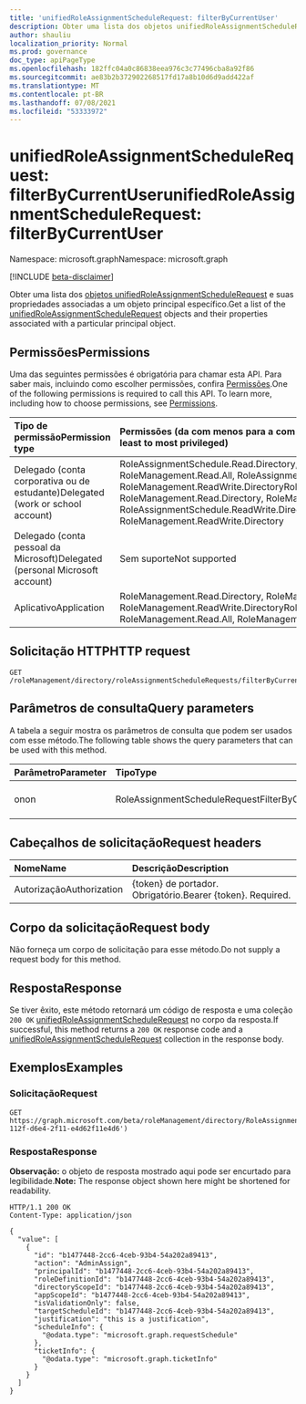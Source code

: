 ```yaml
---
title: 'unifiedRoleAssignmentScheduleRequest: filterByCurrentUser'
description: Obter uma lista dos objetos unifiedRoleAssignmentScheduleRequest e suas propriedades filtradas por uma entidade de usuário específica
author: shauliu
localization_priority: Normal
ms.prod: governance
doc_type: apiPageType
ms.openlocfilehash: 182ffc04a0c86838eea976c3c77496cba8a92f86
ms.sourcegitcommit: ae83b2b372902268517fd17a8b10d6d9add422af
ms.translationtype: MT
ms.contentlocale: pt-BR
ms.lasthandoff: 07/08/2021
ms.locfileid: "53333972"
---
```

# <a name="unifiedroleassignmentschedulerequest-filterbycurrentuser"></a><span data-ttu-id="cbe43-103">unifiedRoleAssignmentScheduleRequest: filterByCurrentUser</span><span class="sxs-lookup"><span data-stu-id="cbe43-103">unifiedRoleAssignmentScheduleRequest: filterByCurrentUser</span></span>
<span data-ttu-id="cbe43-104">Namespace: microsoft.graph</span><span class="sxs-lookup"><span data-stu-id="cbe43-104">Namespace: microsoft.graph</span></span>

[!INCLUDE [beta-disclaimer](../../includes/beta-disclaimer.md)]


<span data-ttu-id="cbe43-105">Obter uma lista dos [objetos unifiedRoleAssignmentScheduleRequest](../resources/unifiedroleassignmentschedulerequest.md) e suas propriedades associadas a um objeto principal específico.</span><span class="sxs-lookup"><span data-stu-id="cbe43-105">Get a list of the [unifiedRoleAssignmentScheduleRequest](../resources/unifiedroleassignmentschedulerequest.md) objects and their properties associated with a particular principal object.</span></span>

## <a name="permissions"></a><span data-ttu-id="cbe43-106">Permissões</span><span class="sxs-lookup"><span data-stu-id="cbe43-106">Permissions</span></span>
<span data-ttu-id="cbe43-p101">Uma das seguintes permissões é obrigatória para chamar esta API. Para saber mais, incluindo como escolher permissões, confira [Permissões](/graph/permissions-reference).</span><span class="sxs-lookup"><span data-stu-id="cbe43-p101">One of the following permissions is required to call this API. To learn more, including how to choose permissions, see [Permissions](/graph/permissions-reference).</span></span>

|<span data-ttu-id="cbe43-109">Tipo de permissão</span><span class="sxs-lookup"><span data-stu-id="cbe43-109">Permission type</span></span>|<span data-ttu-id="cbe43-110">Permissões (da com menos para a com mais privilégios)</span><span class="sxs-lookup"><span data-stu-id="cbe43-110">Permissions (from least to most privileged)</span></span>|
|:---|:---|
|<span data-ttu-id="cbe43-111">Delegado (conta corporativa ou de estudante)</span><span class="sxs-lookup"><span data-stu-id="cbe43-111">Delegated (work or school account)</span></span>|<span data-ttu-id="cbe43-112">RoleAssignmentSchedule.Read.Directory, RoleManagement.Read.Directory, RoleManagement.Read.All, RoleAssignmentSchedule.ReadWrite.Directory, RoleManagement.ReadWrite.Directory</span><span class="sxs-lookup"><span data-stu-id="cbe43-112">RoleAssignmentSchedule.Read.Directory, RoleManagement.Read.Directory, RoleManagement.Read.All, RoleAssignmentSchedule.ReadWrite.Directory, RoleManagement.ReadWrite.Directory</span></span>|
|<span data-ttu-id="cbe43-113">Delegado (conta pessoal da Microsoft)</span><span class="sxs-lookup"><span data-stu-id="cbe43-113">Delegated (personal Microsoft account)</span></span>|<span data-ttu-id="cbe43-114">Sem suporte</span><span class="sxs-lookup"><span data-stu-id="cbe43-114">Not supported</span></span>|
|<span data-ttu-id="cbe43-115">Aplicativo</span><span class="sxs-lookup"><span data-stu-id="cbe43-115">Application</span></span>|<span data-ttu-id="cbe43-116">RoleManagement.Read.Directory, RoleManagement.Read.All, RoleManagement.ReadWrite.Directory</span><span class="sxs-lookup"><span data-stu-id="cbe43-116">RoleManagement.Read.Directory, RoleManagement.Read.All, RoleManagement.ReadWrite.Directory</span></span>|

## <a name="http-request"></a><span data-ttu-id="cbe43-117">Solicitação HTTP</span><span class="sxs-lookup"><span data-stu-id="cbe43-117">HTTP request</span></span>

<!-- {
  "blockType": "ignored"
}
-->
``` http
GET /roleManagement/directory/roleAssignmentScheduleRequests/filterByCurrentUser
```

## <a name="query-parameters"></a><span data-ttu-id="cbe43-118">Parâmetros de consulta</span><span class="sxs-lookup"><span data-stu-id="cbe43-118">Query parameters</span></span>
<span data-ttu-id="cbe43-119">A tabela a seguir mostra os parâmetros de consulta que podem ser usados com esse método.</span><span class="sxs-lookup"><span data-stu-id="cbe43-119">The following table shows the query parameters that can be used with this method.</span></span>

|<span data-ttu-id="cbe43-120">Parâmetro</span><span class="sxs-lookup"><span data-stu-id="cbe43-120">Parameter</span></span>|<span data-ttu-id="cbe43-121">Tipo</span><span class="sxs-lookup"><span data-stu-id="cbe43-121">Type</span></span>|<span data-ttu-id="cbe43-122">Descrição</span><span class="sxs-lookup"><span data-stu-id="cbe43-122">Description</span></span>|
|:---|:---|:---|
|<span data-ttu-id="cbe43-123">on</span><span class="sxs-lookup"><span data-stu-id="cbe43-123">on</span></span>|<span data-ttu-id="cbe43-124">RoleAssignmentScheduleRequestFilterByCurrentUserOptions</span><span class="sxs-lookup"><span data-stu-id="cbe43-124">RoleAssignmentScheduleRequestFilterByCurrentUserOptions</span></span>|<span data-ttu-id="cbe43-125">ID do objeto principal.</span><span class="sxs-lookup"><span data-stu-id="cbe43-125">Id of the principal object.</span></span>|


## <a name="request-headers"></a><span data-ttu-id="cbe43-126">Cabeçalhos de solicitação</span><span class="sxs-lookup"><span data-stu-id="cbe43-126">Request headers</span></span>
|<span data-ttu-id="cbe43-127">Nome</span><span class="sxs-lookup"><span data-stu-id="cbe43-127">Name</span></span>|<span data-ttu-id="cbe43-128">Descrição</span><span class="sxs-lookup"><span data-stu-id="cbe43-128">Description</span></span>|
|:---|:---|
|<span data-ttu-id="cbe43-129">Autorização</span><span class="sxs-lookup"><span data-stu-id="cbe43-129">Authorization</span></span>|<span data-ttu-id="cbe43-p102">{token} de portador. Obrigatório.</span><span class="sxs-lookup"><span data-stu-id="cbe43-p102">Bearer {token}. Required.</span></span>|

## <a name="request-body"></a><span data-ttu-id="cbe43-132">Corpo da solicitação</span><span class="sxs-lookup"><span data-stu-id="cbe43-132">Request body</span></span>
<span data-ttu-id="cbe43-133">Não forneça um corpo de solicitação para esse método.</span><span class="sxs-lookup"><span data-stu-id="cbe43-133">Do not supply a request body for this method.</span></span>

## <a name="response"></a><span data-ttu-id="cbe43-134">Resposta</span><span class="sxs-lookup"><span data-stu-id="cbe43-134">Response</span></span>

<span data-ttu-id="cbe43-135">Se tiver êxito, este método retornará um código de resposta e uma coleção `200 OK` [unifiedRoleAssignmentScheduleRequest](../resources/unifiedRoleAssignmentScheduleRequest.md) no corpo da resposta.</span><span class="sxs-lookup"><span data-stu-id="cbe43-135">If successful, this method returns a `200 OK` response code and a [unifiedRoleAssignmentScheduleRequest](../resources/unifiedRoleAssignmentScheduleRequest.md) collection in the response body.</span></span>

## <a name="examples"></a><span data-ttu-id="cbe43-136">Exemplos</span><span class="sxs-lookup"><span data-stu-id="cbe43-136">Examples</span></span>

### <a name="request"></a><span data-ttu-id="cbe43-137">Solicitação</span><span class="sxs-lookup"><span data-stu-id="cbe43-137">Request</span></span>
<!-- {
  "blockType": "request",
  "name": "unifiedroleassignmentschedulerequest_filterbycurrentuser"
}
-->
``` http
GET https://graph.microsoft.com/beta/roleManagement/directory/RoleAssignmentScheduleRequests/filterByCurrentUser(on='d6e4112f-112f-d6e4-2f11-e4d62f11e4d6')
```


### <a name="response"></a><span data-ttu-id="cbe43-138">Resposta</span><span class="sxs-lookup"><span data-stu-id="cbe43-138">Response</span></span>
<span data-ttu-id="cbe43-139">**Observação:** o objeto de resposta mostrado aqui pode ser encurtado para legibilidade.</span><span class="sxs-lookup"><span data-stu-id="cbe43-139">**Note:** The response object shown here might be shortened for readability.</span></span>
<!-- {
  "blockType": "response",
  "truncated": true,
  "@odata.type": "Collection(microsoft.graph.unifiedRoleAssignmentScheduleRequest)"
}
-->
``` http
HTTP/1.1 200 OK
Content-Type: application/json

{
  "value": [
    {
      "id": "b1477448-2cc6-4ceb-93b4-54a202a89413",
      "action": "AdminAssign",
      "principalId": "b1477448-2cc6-4ceb-93b4-54a202a89413",
      "roleDefinitionId": "b1477448-2cc6-4ceb-93b4-54a202a89413",
      "directoryScopeId": "b1477448-2cc6-4ceb-93b4-54a202a89413",
      "appScopeId": "b1477448-2cc6-4ceb-93b4-54a202a89413",
      "isValidationOnly": false,
      "targetScheduleId": "b1477448-2cc6-4ceb-93b4-54a202a89413",
      "justification": "this is a justification",
      "scheduleInfo": {
        "@odata.type": "microsoft.graph.requestSchedule"
      },
      "ticketInfo": {
        "@odata.type": "microsoft.graph.ticketInfo"
      }
    }
  ]
}
```

